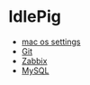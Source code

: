 

# IdlePig

- [mac os settings](apple.md)
- [Git](git.md)
- [Zabbix](zabbix.md)
- [MySQL](mysql.md)
